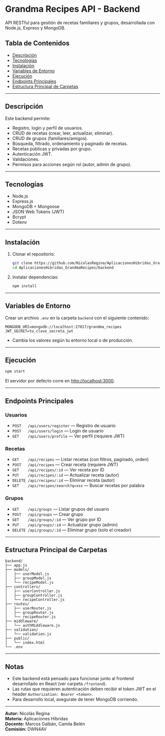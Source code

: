 # Grandma Recipes API - Backend

API RESTful para gestión de recetas familiares y grupos, desarrollada con Node.js, Express y MongoDB.

## Tabla de Contenidos
- [Descripción](#descripción)
- [Tecnologías](#tecnologías)
- [Instalación](#instalación)
- [Variables de Entorno](#variables-de-entorno)
- [Ejecución](#ejecución)
- [Endpoints Principales](#endpoints-principales)
- [Estructura Principal de Carpetas](#estructura-principal-de-carpetas)

---

## Descripción

Este backend permite:
- Registro, login y perfil de usuarios.
- CRUD de recetas (crear, leer, actualizar, eliminar).
- CRUD de grupos (familiares/amigos).
- Búsqueda, filtrado, ordenamiento y paginado de recetas.
- Recetas públicas y privadas por grupo.
- Autenticación JWT.
- Validaciones.
- Permisos para acciones según rol (autor, admin de grupo).

---

## Tecnologías

- Node.js
- Express.js
- MongoDB + Mongoose
- JSON Web Tokens (JWT)
- Bcrypt
- Dotenv

---

## Instalación

1. Clonar el repositorio:
   ```bash
   git clone https://github.com/NicolasRegina/AplicacionesHibridas_GrandmaRecipes.git
   cd AplicacionesHibridas_GrandmaRecipes/backend
   ```

2. Instalar dependencias:
   ```bash
   npm install
   ```

---

## Variables de Entorno

Crear un archivo `.env` en la carpeta `backend` con el siguiente contenido:

```env
MONGODB_URI=mongodb://localhost:27017/grandma_recipes
JWT_SECRET=tu_clave_secreta_jwt
```

- Cambia los valores según tu entorno local o de producción.

---

## Ejecución

```bash
npm start
```
El servidor por defecto corre en [http://localhost:3000](http://localhost:3000).

---

## Endpoints Principales

### Usuarios
- `POST   /api/users/register` — Registro de usuario
- `POST   /api/users/login`    — Login de usuario
- `GET    /api/users/profile`  — Ver perfil (requiere JWT)

### Recetas
- `GET    /api/recipes`               — Listar recetas (con filtros, paginado, orden)
- `POST   /api/recipes`               — Crear receta (requiere JWT)
- `GET    /api/recipes/:id`           — Ver receta por ID
- `PUT    /api/recipes/:id`           — Actualizar receta (autor)
- `DELETE /api/recipes/:id`           — Eliminar receta (autor)
- `GET    /api/recipes/search?q=xxx`  — Buscar recetas por palabra

### Grupos
- `GET    /api/groups`              — Listar grupos del usuario
- `POST   /api/groups`              — Crear grupo
- `GET    /api/groups/:id`          — Ver grupo por ID
- `PUT    /api/groups/:id`          — Actualizar grupo (admin)
- `DELETE /api/groups/:id`          — Eliminar grupo (solo el creador)

---

## Estructura Principal de Carpetas

```
backend/
├── app.js
├── models/
│   ├── userModel.js
│   ├── groupModel.js
│   └── recipeModel.js
├── controllers/
│   ├── userController.js
│   ├── groupController.js
│   └── recipeController.js
├── routes/
│   ├── userRouter.js
│   ├── groupRouter.js
│   └── recipeRouter.js
├── middleware/
│   └── authMiddleware.js
├── validation/
│   └── validation.js
├── public/
│   └── index.html
└── .env
```

---

## Notas

- Este backend está pensado para funcionar junto al frontend desarrollado en React (ver carpeta `/frontend`).
- Las rutas que requieren autenticación deben recibir el token JWT en el header `Authorization: Bearer <token>`.
- Para desarrollo local, asegurate de tener MongoDB corriendo.

---

**Autor:** Nicolás Regina  
**Materia:** Aplicaciones Híbridas  
**Docente:** Marcos Galbán, Camila Belén  
**Comisión:** DWN4AV
